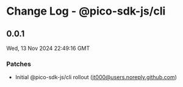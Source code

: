 # Change Log - @pico-sdk-js/cli

<!-- This log was last generated on Wed, 13 Nov 2024 22:49:16 GMT and should not be manually modified. -->

<!-- Start content -->

## 0.0.1

Wed, 13 Nov 2024 22:49:16 GMT

### Patches

- Initial @pico-sdk-js/cli rollout (jt000@users.noreply.github.com)
